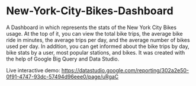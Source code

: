 # New-York-City-Bikes-Dashboard

A Dashboard in which represents the stats of the New York City Bikes usage. At the top of it, you can view the total bike trips, the average bike ride in minutes, the average trips per day, and the average number of bikes used per day. In addition, you can get informed about the bike trips by day, bike stats by a user, most popular stations, and bikes. It was created with the help of Google Big Query and Data Studio.

Live interactive demo: https://datastudio.google.com/reporting/302a2e50-0f91-4747-93dc-57494d96eee0/page/uRgaC
